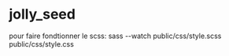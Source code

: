 # jolly_seed
pour faire fondtionner le scss:
sass --watch public/css/style.scss public/css/style.css
